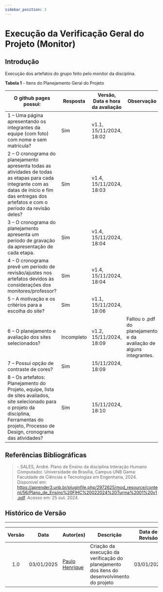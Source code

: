 ```yaml
---
sidebar_position: 3
---
```


# Execução da Verificação Geral do Projeto (Monitor)

## Introdução

Execução dos artefatos do grupo feito pelo monitor da disciplina.

<p style={{ textAlign: 'center', fontSize: '18px' }}><b>Tabela 1</b> - Itens do Planejamento Geral do Projeto</p>

| O github pages possui:                                                                                                                                                                             | Resposta                                       | Versão, Data e hora da avaliação | Observação                         |
| -------------------------------------------------------------------------------------------------------------------------------------------------------------------------------------------------- | ---------------------------------------------- | -------------------------------- | ---------------------------------- |
| 1 – Uma página apresentando os integrantes da equipe (com foto) com nome e sem matrícula?  | Sim  | v1.1, 15/11/2024, 18:02            |                                    |
| 2 – O cronograma do planejamento apresenta todas as atividades de todas as etapas para cada integrante com as datas de início e fim das entregas dos artefatos e com o período da revisão deles?   | Sim        | v1.4, 15/11/2024, 18:03            |                                    |
| 3 – O cronograma do planejamento apresenta um período de gravação da apresentação de cada etapa. | Sim        | v1.4, 15/11/2024, 18:04            |                                    |
| 4 – O cronograma prevê um período de revisão/ajustes nos artefatos devidos às considerações dos monitores/professor?  | Sim     | v1.4, 15/11/2024, 18:04            |                                    |
| 5 – A motivação e os critérios para a escolha do site? | Sim | v1.1, 15/11/2024, 18:06  |                                    |
| 6 – O planejamento e avaliação dos sites selecionados?  | Incompleto   | v1.2, 15/11/2024, 18:09           | Faltou o .pdf do planejamento e da avaliação de alguns integrantes. |
| 7 – Possui opção de contraste de cores?   | Sim  | 15/11/2024, 18:09            |    |
| 8 – Os artefatos: Planejamento do Projeto, equipe, lista de sites avaliados, site selecionado para o projeto da disciplina, Ferramentas do projeto, Processo de Design, cronograma das atividades? | Sim  | 15/11/2024, 18:10           |  |                         |                


## Referências Bibliográficas

> \- SALES, André. Plano de Ensino da disciplina Interação Humano Computador. Universidade de Brasília, Campus UNB Gama: Faculdade de Ciências e Tecnologias em Engenharia, 2024. Disponível em: https://aprender3.unb.br/pluginfile.php/2972625/mod_resource/content/56/Plano_de_Ensino%20FIHC%20022024%20Turma%2001%20v1.pdf. Acesso em: 25 out. 2024.

## Histórico de Versão
---
| Versão | Data | Autor(es) | Descrição | Data de Revisão | Revisor(es) |
|:---:|:---:|---|---|:---:|---|
| 1.0 | 03/01/2025 | [Paulo Henrique](https://github.com/paulomh) | Criação da execução da verificação do planejamento dos itens do desenvolvimento do projeto | 03/01/2025 | [Weverton Rodrigues](https://github.com/vevetin) |